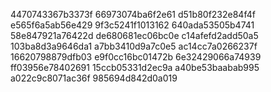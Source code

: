 4470743367b3373f
66973074ba6f2e61
d51b80f232e84f4f
e565f6a5ab56e429
9f3c5241f1013162
640ada53505b4741
58e847921a76422d
de680681ec06bc0e
c14afefd2add50a5
103ba8d3a9646da1
a7bb3410d9a7c0e5
ac14cc7a0266237f
16620798879dfb03
e9f0cc16bc01472b
6e32429066a74939
ff03956e78402691
15ccb05331d2ec9a
a40be53baabab995
a022c9c8071ac36f
985694d842d0a019
